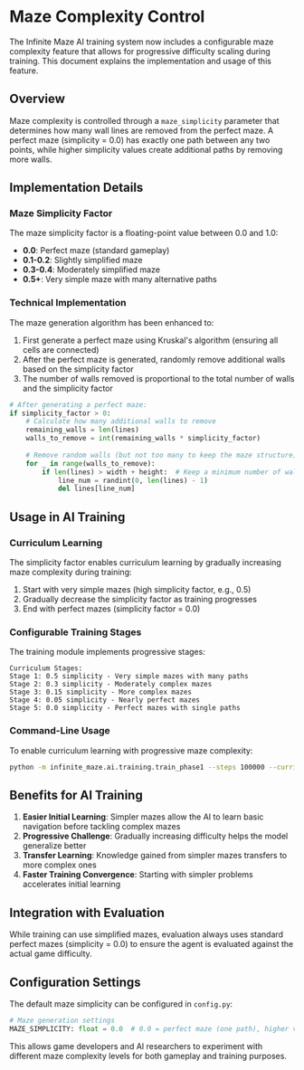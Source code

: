 # Maze Complexity Control

The Infinite Maze AI training system now includes a configurable maze complexity feature that allows for progressive difficulty scaling during training. This document explains the implementation and usage of this feature.

## Overview

Maze complexity is controlled through a `maze_simplicity` parameter that determines how many wall lines are removed from the perfect maze. A perfect maze (simplicity = 0.0) has exactly one path between any two points, while higher simplicity values create additional paths by removing more walls.

## Implementation Details

### Maze Simplicity Factor

The maze simplicity factor is a floating-point value between 0.0 and 1.0:

- **0.0**: Perfect maze (standard gameplay)
- **0.1-0.2**: Slightly simplified maze
- **0.3-0.4**: Moderately simplified maze
- **0.5+**: Very simple maze with many alternative paths

### Technical Implementation

The maze generation algorithm has been enhanced to:

1. First generate a perfect maze using Kruskal's algorithm (ensuring all cells are connected)
2. After the perfect maze is generated, randomly remove additional walls based on the simplicity factor
3. The number of walls removed is proportional to the total number of walls and the simplicity factor

```python
# After generating a perfect maze:
if simplicity_factor > 0:
    # Calculate how many additional walls to remove
    remaining_walls = len(lines)
    walls_to_remove = int(remaining_walls * simplicity_factor)
    
    # Remove random walls (but not too many to keep the maze structure)
    for _ in range(walls_to_remove):
        if len(lines) > width + height:  # Keep a minimum number of walls
            line_num = randint(0, len(lines) - 1)
            del lines[line_num]
```

## Usage in AI Training

### Curriculum Learning

The simplicity factor enables curriculum learning by gradually increasing maze complexity during training:

1. Start with very simple mazes (high simplicity factor, e.g., 0.5)
2. Gradually decrease the simplicity factor as training progresses
3. End with perfect mazes (simplicity factor = 0.0)

### Configurable Training Stages

The training module implements progressive stages:

```
Curriculum Stages:
Stage 1: 0.5 simplicity - Very simple mazes with many paths
Stage 2: 0.3 simplicity - Moderately complex mazes
Stage 3: 0.15 simplicity - More complex mazes
Stage 4: 0.05 simplicity - Nearly perfect mazes
Stage 5: 0.0 simplicity - Perfect mazes with single paths
```

### Command-Line Usage

To enable curriculum learning with progressive maze complexity:

```bash
python -m infinite_maze.ai.training.train_phase1 --steps 100000 --curriculum
```

## Benefits for AI Training

1. **Easier Initial Learning**: Simpler mazes allow the AI to learn basic navigation before tackling complex mazes
2. **Progressive Challenge**: Gradually increasing difficulty helps the model generalize better
3. **Transfer Learning**: Knowledge gained from simpler mazes transfers to more complex ones
4. **Faster Training Convergence**: Starting with simpler problems accelerates initial learning

## Integration with Evaluation

While training can use simplified mazes, evaluation always uses standard perfect mazes (simplicity = 0.0) to ensure the agent is evaluated against the actual game difficulty.

## Configuration Settings

The default maze simplicity can be configured in `config.py`:

```python
# Maze generation settings
MAZE_SIMPLICITY: float = 0.0  # 0.0 = perfect maze (one path), higher values create simpler mazes
```

This allows game developers and AI researchers to experiment with different maze complexity levels for both gameplay and training purposes.
